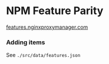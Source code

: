 # NPM Feature Parity

[features.nginxproxymanager.com](https://features.nginxproxymanager.com)

### Adding items

See `./src/data/features.json`
